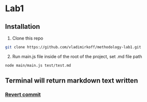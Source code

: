 # Lab1

## Installation

1. Clone this repo
```bash
git clone https://github.com/vladimirkoff/methodology-lab1.git
```
2. Run main.js file inside of the root of the project, set .md file path 
```bash
node main/main.js test/test.md
```
## Terminal will return markdown text written
### [Revert commit](https://github.com/vladimirkoff/methodology-lab1/commit/c3bfe0a4520efccbc2d1f6531a328253e3b0cca9)